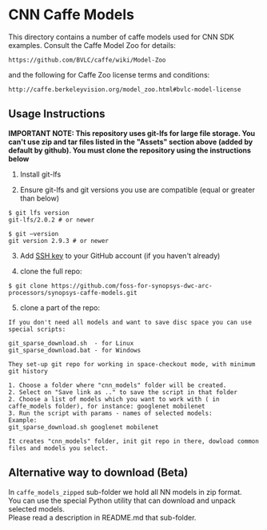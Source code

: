 
CNN Caffe Models
================

This directory contains a number of caffe models used for CNN SDK examples.
Consult the Caffe Model Zoo for details: 

    https://github.com/BVLC/caffe/wiki/Model-Zoo

and the following for Caffe Zoo license terms and conditions:

    http://caffe.berkeleyvision.org/model_zoo.html#bvlc-model-license

## Usage Instructions
**IMPORTANT NOTE:  This repository uses git-lfs for large file storage.  You can't use zip and tar files listed in the "Assets" section above (added by default by github).  You must clone the repository using the instructions below** 

1. Install git-lfs

2.  Ensure git-lfs and git versions you use are compatible (equal or greater than below)
```
$ git lfs version
git-lfs/2.0.2 # or newer

$ git –version
git version 2.9.3 # or newer
```
3.  Add [SSH key](https://help.github.com/articles/adding-a-new-ssh-key-to-your-github-account/) to your GitHub account (if you haven't already)

4. clone the full repo:
```
$ git clone https://github.com/foss-for-synopsys-dwc-arc-processors/synopsys-caffe-models.git
```

5. clone a part of the repo:
```
If you don't need all models and want to save disc space you can use special scripts:

git_sparse_download.sh  - for Linux
git_sparse_download.bat - for Windows

They set-up git repo for working in space-checkout mode, with minimum git history

1. Choose a folder where "cnn_models" folder will be created. 
2. Select on "Save link as .." to save the script in that folder
2. Choose a list of models which you want to work with ( in caffe_models folder), for instance: googlenet mobilenet
3. Run the script with params - names of selected models:
Example:
git_sparse_download.sh googlenet mobilenet

It creates "cnn_models" folder, init git repo in there, dowload common files and models you select.

```

## Alternative way to download (Beta)

In `caffe_models_zipped` sub-folder we hold all NN models in zip format.  
You can use the special Python utility that can download and unpack selected models.  
Please read a description in README.md that sub-folder.  
